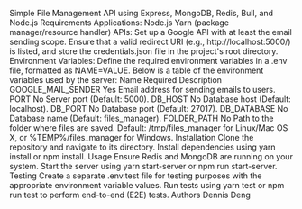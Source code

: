 Simple File Management API using Express, MongoDB, Redis, Bull, and Node.js
Requirements
Applications:
Node.js
Yarn (package manager/resource handler)
APIs:
Set up a Google API with at least the email sending scope. Ensure that a valid redirect URI (e.g., http://localhost:5000/) is listed, and store the credentials.json file in the project's root directory.
Environment Variables:
Define the required environment variables in a .env file, formatted as NAME=VALUE. Below is a table of the environment variables used by the server:
Name	Required	Description
GOOGLE_MAIL_SENDER	Yes	Email address for sending emails to users.
PORT	No	Server port (Default: 5000).
DB_HOST	No	Database host (Default: localhost).
DB_PORT	No	Database port (Default: 27017).
DB_DATABASE	No	Database name (Default: files_manager).
FOLDER_PATH	No	Path to the folder where files are saved. Default: /tmp/files_manager for Linux/Mac OS X, or %TEMP%/files_manager for Windows.
Installation
Clone the repository and navigate to its directory.
Install dependencies using yarn install or npm install.
Usage
Ensure Redis and MongoDB are running on your system.
Start the server using yarn start-server or npm run start-server.
Testing
Create a separate .env.test file for testing purposes with the appropriate environment variable values.
Run tests using yarn test or npm run test to perform end-to-end (E2E) tests.
Authors
Dennis Deng
